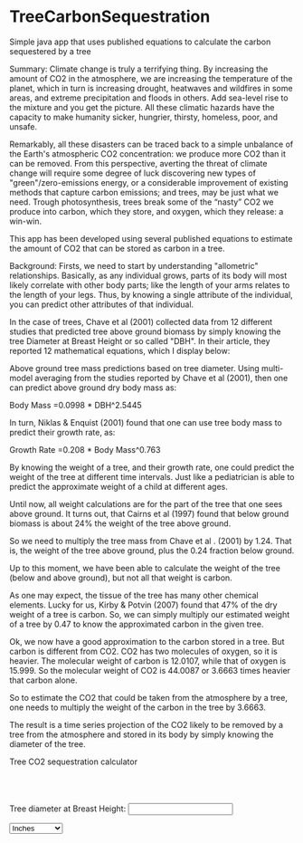 # TreeCarbonSequestration
Simple java app that uses published equations to calculate the carbon sequestered by a tree

Summary: Climate change is truly a terrifying thing. By increasing the amount of CO2 in the atmosphere, we are increasing the temperature of the planet, which in turn is increasing drought, heatwaves and wildfires in some areas, and extreme precipitation and floods in others. Add sea-level rise to the mixture and you get the picture. All these climatic hazards have the capacity to make humanity sicker, hungrier, thirsty, homeless, poor, and unsafe.

Remarkably, all these disasters can be traced back to a simple unbalance of the Earth's atmospheric CO2 concentration: we produce more CO2 than it can be removed. From this perspective, averting the threat of climate change will require some degree of luck discovering new types of "green"/zero-emissions energy, or a considerable improvement of existing methods that capture carbon emissions; and trees, may be just what we need. Trough photosynthesis, trees break some of the “nasty” CO2 we produce into carbon, which they store, and oxygen, which they release: a win-win.

This app has been developed using several published equations to estimate the amount of CO2 that can be stored as carbon in a tree.

Background: Firsts, we need to start by understanding "allometric" relationships. Basically, as any individual grows, parts of its body will most likely correlate with other body parts; like the length of your arms relates to the length of your legs. Thus, by knowing a single attribute of the individual, you can predict other attributes of that individual.

In the case of trees, Chave et al (2001) collected data from 12 different studies that predicted tree above ground biomass by simply knowing the tree Diameter at Breast Height or so called "DBH". In their article, they reported 12 mathematical equations, which I display below:


Above ground tree mass predictions based on tree diameter.
Using multi-model averaging from the studies reported by Chave et al (2001), then one can predict above ground dry body mass as:

Body Mass =0.0998 * DBH^2.5445

In turn, Niklas & Enquist (2001) found that one can use tree body mass to predict their growth rate, as:

Growth Rate =0.208 * Body Mass^0.763

By knowing the weight of a tree, and their growth rate, one could predict the weight of the tree at different time intervals. Just like a pediatrician is able to predict the approximate weight of a child at different ages.

Until now, all weight calculations are for the part of the tree that one sees above ground. It turns out, that Cairns et al (1997) found that below ground biomass is about 24% the weight of the tree above ground.

So we need to multiply the tree mass from Chave et al . (2001) by 1.24. That is, the weight of the tree above ground, plus the 0.24 fraction below ground.

Up to this moment, we have been able to calculate the weight of the tree (below and above ground), but not all that weight is carbon.

As one may expect, the tissue of the tree has many other chemical elements. Lucky for us, Kirby & Potvin (2007) found that 47% of the dry weight of a tree is carbon. So, we can simply multiply our estimated weight of a tree by 0.47 to know the approximated carbon in the given tree.

Ok, we now have a good approximation to the carbon stored in a tree. But carbon is different from CO2. CO2 has two molecules of oxygen, so it is heavier. The molecular weight of carbon is 12.0107, while that of oxygen is 15.999. So the molecular weight of CO2 is 44.0087 or 3.6663 times heavier that carbon alone.

So to estimate the CO2 that could be taken from the atmosphere by a tree, one needs to multiply the weight of the carbon in the tree by 3.6663.

The result is a time series projection of the CO2 likely to be removed by a tree from the atmosphere and stored in its body by simply knowing the diameter of the tree.




Tree CO2 sequestration calculator

  <br><br>          
Tree diameter at Breast Height: <input type="number" id="TreeDiameter" value="">


<select name="Units" id="Units">
    <option value="1">Inches</option>
    <option value="2">Centimeters</option>
</select>
